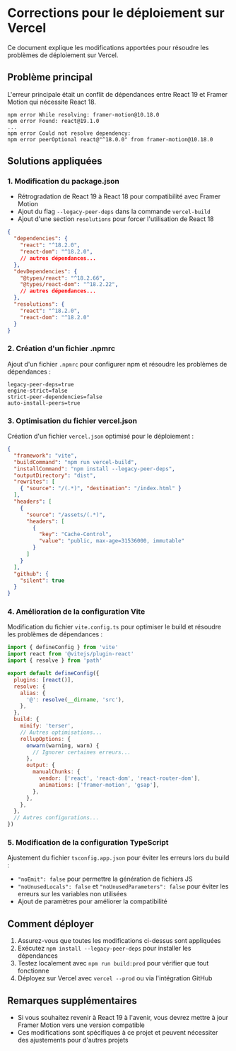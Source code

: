 # Corrections pour le déploiement sur Vercel

Ce document explique les modifications apportées pour résoudre les problèmes de déploiement sur Vercel.

## Problème principal

L'erreur principale était un conflit de dépendances entre React 19 et Framer Motion qui nécessite React 18.

```
npm error While resolving: framer-motion@10.18.0
npm error Found: react@19.1.0
...
npm error Could not resolve dependency:
npm error peerOptional react@"^18.0.0" from framer-motion@10.18.0
```

## Solutions appliquées

### 1. Modification du package.json

- Rétrogradation de React 19 à React 18 pour compatibilité avec Framer Motion
- Ajout du flag `--legacy-peer-deps` dans la commande `vercel-build`
- Ajout d'une section `resolutions` pour forcer l'utilisation de React 18

```json
{
  "dependencies": {
    "react": "^18.2.0",
    "react-dom": "^18.2.0",
    // autres dépendances...
  },
  "devDependencies": {
    "@types/react": "^18.2.66",
    "@types/react-dom": "^18.2.22",
    // autres dépendances...
  },
  "resolutions": {
    "react": "^18.2.0",
    "react-dom": "^18.2.0"
  }
}
```

### 2. Création d'un fichier .npmrc

Ajout d'un fichier `.npmrc` pour configurer npm et résoudre les problèmes de dépendances :

```
legacy-peer-deps=true
engine-strict=false
strict-peer-dependencies=false
auto-install-peers=true
```

### 3. Optimisation du fichier vercel.json

Création d'un fichier `vercel.json` optimisé pour le déploiement :

```json
{
  "framework": "vite",
  "buildCommand": "npm run vercel-build",
  "installCommand": "npm install --legacy-peer-deps",
  "outputDirectory": "dist",
  "rewrites": [
    { "source": "/(.*)", "destination": "/index.html" }
  ],
  "headers": [
    {
      "source": "/assets/(.*)",
      "headers": [
        {
          "key": "Cache-Control",
          "value": "public, max-age=31536000, immutable"
        }
      ]
    }
  ],
  "github": {
    "silent": true
  }
}
```

### 4. Amélioration de la configuration Vite

Modification du fichier `vite.config.ts` pour optimiser le build et résoudre les problèmes de dépendances :

```js
import { defineConfig } from 'vite'
import react from '@vitejs/plugin-react'
import { resolve } from 'path'

export default defineConfig({
  plugins: [react()],
  resolve: {
    alias: {
      '@': resolve(__dirname, 'src'),
    },
  },
  build: {
    minify: 'terser',
    // Autres optimisations...
    rollupOptions: {
      onwarn(warning, warn) {
        // Ignorer certaines erreurs...
      },
      output: {
        manualChunks: {
          vendor: ['react', 'react-dom', 'react-router-dom'],
          animations: ['framer-motion', 'gsap'],
        },
      },
    },
  },
  // Autres configurations...
})
```

### 5. Modification de la configuration TypeScript

Ajustement du fichier `tsconfig.app.json` pour éviter les erreurs lors du build :

- `"noEmit": false` pour permettre la génération de fichiers JS
- `"noUnusedLocals": false` et `"noUnusedParameters": false` pour éviter les erreurs sur les variables non utilisées
- Ajout de paramètres pour améliorer la compatibilité

## Comment déployer

1. Assurez-vous que toutes les modifications ci-dessus sont appliquées
2. Exécutez `npm install --legacy-peer-deps` pour installer les dépendances
3. Testez localement avec `npm run build:prod` pour vérifier que tout fonctionne
4. Déployez sur Vercel avec `vercel --prod` ou via l'intégration GitHub

## Remarques supplémentaires

- Si vous souhaitez revenir à React 19 à l'avenir, vous devrez mettre à jour Framer Motion vers une version compatible
- Ces modifications sont spécifiques à ce projet et peuvent nécessiter des ajustements pour d'autres projets 